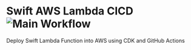 # Swift AWS Lambda CICD ![Main Workflow](https://github.com/RigoMiranda/swift_lambda_function_cicd/workflows/Main%20Workflow/badge.svg)

Deploy Swift Lambda Function into AWS using CDK and GitHub Actions
